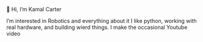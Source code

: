 👋 Hi, I’m Kamal Carter

I’m interested in Robotics and everything about it
I like python, working with real hardware, and building wierd things.
I make the occasional Youtube video

<!---
krcarter/krcarter is a ✨ special ✨ repository because its `README.md` (this file) appears on your GitHub profile.
You can click the Preview link to take a look at your changes.
--->
